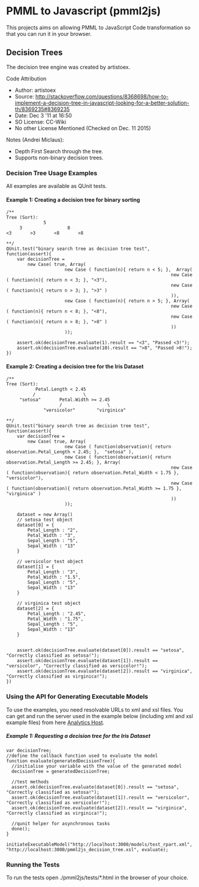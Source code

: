 # PMML to Javascript (pmml2js)

This projects aims on allowing PMML to JavaScript Code transformation so that you can run it in your browser.

## Decision Trees

The decision tree engine was created by artistoex.

Code Attribution

* Author: artistoex
* Source: http://stackoverflow.com/questions/8368698/how-to-implement-a-decision-tree-in-javascript-looking-for-a-better-solution-th/8369235#8369235
* Date:  Dec 3 '11 at 16:50
* SO License: CC-Wiki
* No other License Mentioned (Checked on Dec. 11 2015)

Notes (Andrei Miclaus):

* Depth First Search through the tree.
* Supports non-binary decision trees.

### Decision Tree Usage Examples

All examples are available as QUnit tests.

#### Example 1: Creating a decision tree for binary sorting

```
/**
Tree (Sort):
              5
     3                 8
<3       >3       <8       >8

**/
QUnit.test("binary search tree as decision tree test", function(assert){
    var decisionTree = 
        new Case( true, Array(
                      new Case ( function(n){ return n < 5; },  Array(
                                                              new Case ( function(n){ return n < 3; }, "<3"),
                                                              new Case ( function(n){ return n > 3; }, ">3" )
                                                              )),
                      new Case ( function(n){ return n > 5; }, Array(
                                                              new Case ( function(n){ return n < 8; }, "<8"),
                                                              new Case ( function(n){ return n > 8; }, ">8" )
                                                              ))
                      ));

    assert.ok(decisionTree.evaluate(1).result == "<3", "Passed <3!");
    assert.ok(decisionTree.evaluate(10).result == ">8", "Passed >8!");
})
```

#### Example 2: Creating a decision tree for the Iris Dataset
```
/**
Tree (Sort):
           Petal.Length < 2.45
		  /                  \ 
     "setosa"		Petal.Width >= 2.45         
					/				  \
              "versicolor"        "virginica"

**/
QUnit.test("binary search tree as decision tree test", function(assert){
    var decisionTree = 
        new Case( true, Array(
                      new Case ( function(observation){ return observation.Petal_Length < 2.45; },  "setosa" ),
                      new Case ( function(observation){ return observation.Petal_Length >= 2.45; }, Array(
                                                              new Case ( function(observation){ return observation.Petal_Width < 1.75 }, "versicolor"),
                                                              new Case ( function(observation){ return observation.Petal_Width >= 1.75 }, "virginica" )
                                                              ))
                      ));

	dataset = new Array()
	// setosa test object
	dataset[0] = {
        Petal_Length : "2",
        Petal_Width : "3",
        Sepal_Length : "5",
		Sepal_Width : "13"
	}
	
	// versicolor test object
	dataset[1] = {
        Petal_Length : "3",
        Petal_Width : "1.5",
        Sepal_Length : "5",
		Sepal_Width : "13"
	}

	// virginica test object
	dataset[2] = {
        Petal_Length : "2.45",
        Petal_Width : "1.75",
        Sepal_Length : "5",
		Sepal_Width : "13"
	}

	
    assert.ok(decisionTree.evaluate(dataset[0]).result == "setosa", "Correctly classified as setosa!");
	assert.ok(decisionTree.evaluate(dataset[1]).result == "versicolor", "Correctly classified as versicolor!");
	assert.ok(decisionTree.evaluate(dataset[2]).result == "virginica", "Correctly classified as virginica!");
})
```

### Using the API for Generating Executable Models

To use the examples, you need resolvable URLs to xml and xsl files. You can get and run the server used in the example below (including xml and xsl example files) from here [Analytics Host](https://github.com/frostyandy2k/analytics_host).

##### Example 1: Requesting a decision tree for the Iris Dataset

```
var decisionTree;
//define the callback function used to evaluate the model
function evaluate(generatedDecisionTree){
  //initialise your variable with the value of the generated model
  decisionTree = generatedDecisionTree;

  //test methods
  assert.ok(decisionTree.evaluate(dataset[0]).result == "setosa", "Correctly classified as setosa!");
  assert.ok(decisionTree.evaluate(dataset[1]).result == "versicolor", "Correctly classified as versicolor!");
  assert.ok(decisionTree.evaluate(dataset[2]).result == "virginica", "Correctly classified as virginica!");

  //qunit helper for asynchronous tasks
  done();
}

initiateExecutableModel("http://localhost:3000/models/test_rpart.xml", "http://localhost:3000/pmml2js_decision_tree.xsl", evaluate);
```

### Running the Tests 

To run the tests open ./pmml2js/tests/*.html in the browser of your choice.
